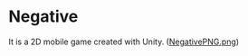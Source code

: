 # Negative

It is a 2D mobile game created with Unity.
([NegativePNG.png](https://github.com/damiankaniewski/NegativeTheGame/blob/0e6e803fa637139a10e7e16e00712296bb0519f6/NegativePNG.png))
